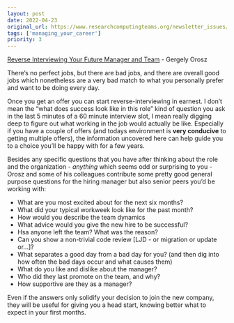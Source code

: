 ```yaml
---
layout: post
date: 2022-04-23
original_url: https://www.researchcomputingteams.org/newsletter_issues/0119
tags: ['managing_your_career']
priority: 3
---
```


<!-- markdownlint-disable MD033 -->
<!-- markdownlint-disable MD041 -->
<!-- markdownlint-disable MD049 -->

[Reverse Interviewing Your Future Manager and Team](https://blog.pragmaticengineer.com/reverse-interviewing/) - Gergely Orosz

There’s no perfect jobs, but there are bad jobs, and there are overall good jobs which nonetheless are a very bad match to what you personally prefer and want to be doing every day.

Once you get an offer you can start reverse-interviewing in earnest.  I don’t mean the “what does success look like in this role” kind of question you ask in the last 5 minutes of a 60 minute interview slot, I mean really digging deep to figure out what working in the job would actually be like.  Especially if you have a couple of offers (and todays environment is **very conducive** to getting multiple offers), the information uncovered here can help guide you to a choice you’ll be happy with for a few years.

Besides any specific questions that you have after thinking about the role and the organization - *anything* which seems odd or surprising to you - Orosz and some of his colleagues contribute some pretty good general purpose questions for the hiring manager but also senior peers you’d be working with:

- What are you most excited about for the next six months?
- What did your typical workweek look like for the past month?
- How would you describe the team dynamics
- What advice would you give the new hire to be successful?
- Hsa anyone left the team?  What was the reason?
- Can you show a non-trivial code review [LJD - or migration or update or…]?
- What separates a good day from a bad day for you? (and then dig into how often the bad days occur and what causes them)
- What do you like and dislike about the manager?
- Who did they last promote on the team, and why?
- How supportive are they as a manager?

Even if the answers only solidify your decision to join the new company, they will be useful for giving you a head start, knowing better what to expect in your first months.